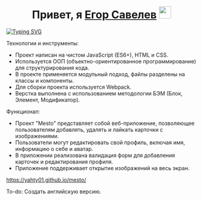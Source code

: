 <h1 align="center">Привет, я <a href="https://daniilshat.ru/" target="_blank">Егор Савелев</a> 
<img src="https://github.com/blackcater/blackcater/raw/main/images/Hi.gif" height="32"/></h1>

<a href="https://git.io/typing-svg"><img src="https://readme-typing-svg.herokuapp.com?font=Fira+Code&pause=1000&width=435&lines=Это+проект+Mesto)++" alt="Typing SVG" /></a>

Технологии и инструменты:
<ul>
<li>Проект написан на чистом JavaScript (ES6+), HTML и CSS.</li>
<li>Используется ООП (объектно-ориентированное программирование) для структурирования кода.</li>
<li>В проекте применяется модульный подход, файлы разделены на классы и компоненты.</li>
<li>Для сборки проекта используется Webpack.</li>
<li>Верстка выполнена с использованием методологии БЭМ (Блок, Элемент, Модификатор).</li>
</ul>

Функционал:
<ul>
<li>Проект "Mesto" представляет собой веб-приложение, позволяющее пользователям добавлять, удалять и лайкать карточки с изображениями.</li>
<li>Пользователи могут редактировать свой профиль, включая имя, информацию о себе и аватар.</li>
<li>В приложении реализована валидация форм для добавления карточек и редактирования профиля.</li>
<li>Приложение поддерживает открытие изображений на весь экран.</li>
</ul>

https://yahty01.github.io/mesto/

To-do: Создать английскую версию.
